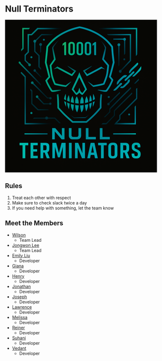 # Null Terminators
<!-- logo -->
![Logo](https://raw.githubusercontent.com/cse110-sp25-group17/cse110-sp25-group17/main/admin/branding/logo.png)
## Rules
1. Treat each other with respect
2. Make sure to check slack twice a day
3. If you need help with something, let the team know


## Meet the Members
- [Wilson](https://w6zhu.github.io/25SP-CSE110/)
  - Team Lead
- [Jongwon Lee](https://jongwonlee123.github.io/Review/)
  - Team Lead
- [Emily Liu](https://emily3035497723.github.io/)
  - Developer
- [Giana](https://ggesm.github.io/CSE110/)
  - Developer
- [Henry](https://huynhhenry.github.io/CSE110_Lab1/)
  - Developer
- [Jonathan](https://jkook9513.github.io/CSE110-LAB1/)
  - Developer
- [Joseph](https://impropabletank.github.io/GitHub-Pages-project/)
  - Developer
- [Lawrence](https://github.com/lnovilla8/CSE-110-Lab-1/tree/readme-change)
  - Developer
- [Melissa]( https://melissadelacruz.github.io/Melissas-Webpage/)
  - Developer
- [Reiner]( https://rluminto.github.io/GitHub-Pages-Project-CSE-110/ )
  - Developer
- [Suhani](https://suhanii2310.github.io/CSE110_Lab1/)
  - Developer
- [Vedant](https://vedantpatel04.github.io/GH_Pages_Project/)
  - Developer
